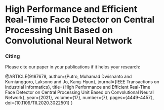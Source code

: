 # High Performance and Efficient Real-Time Face Detector on Central Processing Unit Based on Convolutional Neural Network

### Citing 

Please cite our paper in your publications if it helps your research:
   
  @ARTICLE{9187678,
  author={Putro, Muhamad Dwisnanto and Kurnianggoro, Laksono and Jo, Kang-Hyun},
  journal={IEEE Transactions on Industrial Informatics}, 
  title={High Performance and Efficient Real-Time Face Detector on Central Processing Unit Based on Convolutional Neural Network}, 
  year={2021},
  volume={17},
  number={7},
  pages={4449-4457},
  doi={10.1109/TII.2020.3022501}
  }

